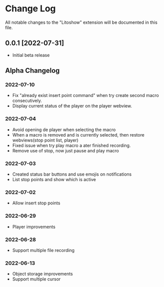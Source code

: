 # Change Log

All notable changes to the "Litoshow" extension will be documented in this file.

## 0.0.1 [2022-07-31]

- Initial beta release

## Alpha Changelog

### 2022-07-10

- Fix "already exist insert point command" when try create second macro consecutively.
- Display current status of the player on the player webview.

### 2022-07-04

- Avoid opening de player when selecting the macro
- When a macro is removed and is currently selected, then restore webviews(stop point list, player)
- Fixed issue when try play macro a ater finished recording.
- Remove use of stop, now just pause and play macro

### 2022-07-03

- Created status bar buttons and use emojis on notifications
- List stop points and show which is active

### 2022-07-02

- Allow insert stop points

### 2022-06-29

- Player improvements

### 2022-06-28

- Support multiple file recording

### 2022-06-13

- Object storage improvements
- Support multiple cursor

